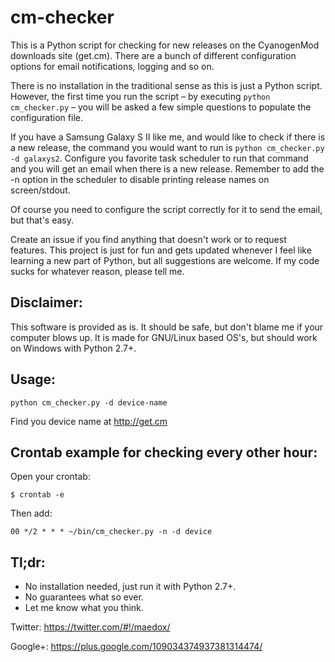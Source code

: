 # cm-checker

This is a Python script for checking for new releases on the CyanogenMod downloads site (get.cm).
There are a bunch of different configuration options for email notifications, logging and so on.

There is no installation in the traditional sense as this is just a Python script. However, the
first time you run the script – by executing `python cm_checker.py` – you will be asked a few 
simple questions to populate the configuration file.

If you have a Samsung Galaxy S II like me, and would like to check if there is a new release, the
command you would want to run is `python cm_checker.py -d galaxys2`. Configure you favorite task
scheduler to run that command and you will get an email when there is a new release. Remember to
add the -n option in the scheduler to disable printing release names on screen/stdout.

Of course you need to configure the script correctly for it to send the email, but that's easy.

Create an issue if you find anything that doesn't work or to request features.
This project is just for fun and gets updated whenever I feel like learning a new part of Python,
but all suggestions are welcome. If my code sucks for whatever reason, please tell me.


## Disclaimer: 
This software is provided as is. It should be safe, but don't blame me if your computer blows up.
It is made for GNU/Linux based OS's, but should work on Windows with Python 2.7+.


## Usage: 
```python cm_checker.py -d device-name```

Find you device name at http://get.cm

## Crontab example for checking every other hour:
Open your crontab: 

```$ crontab -e```

Then add: 

```00 */2 * * * ~/bin/cm_checker.py -n -d device```


## Tl;dr:
- No installation needed, just run it with Python 2.7+. 
- No guarantees what so ever. 
- Let me know what you think.

Twitter: https://twitter.com/#!/maedox/

Google+: https://plus.google.com/109034374937381314474/
